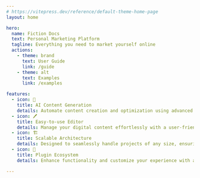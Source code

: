 ```yaml
---
# https://vitepress.dev/reference/default-theme-home-page
layout: home

hero:
  name: Fiction Docs
  text: Personal Marketing Platform
  tagline: Everything you need to market yourself online
  actions:
    - theme: brand
      text: User Guide
      link: /guide
    - theme: alt
      text: Examples
      link: /examples

features:
  - icon: 🤖
    title: AI Content Generation
    details: Automate content creation and optimization using advanced AI technology.
  - icon: 🖊️
    title: Easy-to-use Editor
    details: Manage your digital content effortlessly with a user-friendly interface.
  - icon: 🏗️
    title: Scalable Architecture
    details: Designed to seamlessly handle projects of any size, ensuring robust performance.
  - icon: 🔌
    title: Plugin Ecosystem
    details: Enhance functionality and customize your experience with a diverse range of plugins.

---
```

